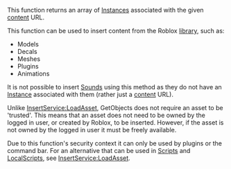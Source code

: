 This function returns an array of [Instances](https://developer.roblox.com/en-us/api-reference/class/Instance) associated with the given [content](https://developer.roblox.com/en-us/articles/Content) URL.

This function can be used to insert content from the Roblox [library](https://www.roblox.com/develop/library), such as:

*   Models
*   Decals
*   Meshes
*   Plugins
*   Animations

It is not possible to insert [Sounds](https://developer.roblox.com/en-us/api-reference/class/Sound) using this method as they do not have an [Instance](https://developer.roblox.com/en-us/api-reference/class/Instance) associated with them (rather just a [content](https://developer.roblox.com/en-us/articles/Content) URL).

Unlike [InsertService:LoadAsset](https://developer.roblox.com/en-us/api-reference/function/InsertService/LoadAsset), GetObjects does not require an asset to be 'trusted'. This means that an asset does not need to be owned by the logged in user, or created by Roblox, to be inserted. However, if the asset is not owned by the logged in user it must be freely available.

Due to this function's security context it can only be used by plugins or the command bar. For an alternative that can be used in [Scripts](https://developer.roblox.com/en-us/api-reference/class/Script) and [LocalScripts](https://developer.roblox.com/en-us/api-reference/class/LocalScript), see [InsertService:LoadAsset](https://developer.roblox.com/en-us/api-reference/function/InsertService/LoadAsset).